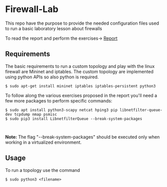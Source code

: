 # Firewall-Lab
This repo have the purpose to provide the needed configuration files used to run a basic laboratory lesson about firewalls

To read the report and perform the exercises-> [Report](https://docs.google.com/document/d/1WYed3pWs76Oq41XXqbZ48H1vB2qYjUYB4goEMtY3PUY/edit?usp=sharing)

## Requirements
The basic requirements to run a custom topology and play with the linux firewall are Mininet and iptables. The custom topology are implemented using python APIs so also python is required.
```
$ sudo apt-get install mininet iptables iptables-persistent python3
```
To follow along the various exercises proposed in the report you'll need a few more packages to perform specific commands:
```
$ sudo apt install python3-scapy netcat hping3 pip libnetfilter-queue-dev tcpdump nmap psmisc
$ sudo pip3 install LibnetfilterQueue --break-system-packages



```
**Note:** The flag "--break-system-packages" should be executed only when working in a virtualized environment. 

## Usage 
To run a topology use the command
```
$ sudo python3 <filename>
```
